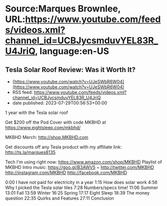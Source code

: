 # Source:Marques Brownlee, URL:https://www.youtube.com/feeds/videos.xml?channel_id=UCBJycsmduvYEL83R_U4JriQ, language:en-US

## Tesla Solar Roof Review: Was it Worth It?
 - [https://www.youtube.com/watch?v=UJeSWbR6W04](https://www.youtube.com/watch?v=UJeSWbR6W04)
 - RSS feed: https://www.youtube.com/feeds/videos.xml?channel_id=UCBJycsmduvYEL83R_U4JriQ
 - date published: 2023-07-29T00:56:53+00:00

1 year with the Tesla solar roof

Get $200 off the Pod Cover with code MKBHD at https://www.eightsleep.com/mkbhd/

MKBHD Merch: http://shop.MKBHD.com 

Get discounts off any Tesla product with my affiliate link: http://ts.la/marques8135

Tech I'm using right now: https://www.amazon.com/shop/MKBHD 
Playlist of MKBHD Intro music: https://goo.gl/B3AWV5 
~ 
http://twitter.com/MKBHD 
http://instagram.com/MKBHD 
http://facebook.com/MKBHD

0:00 I have not paid for electricity in a year
1:15 How does  solar work
4:56 Why I picked the Tesla solar tiles
7:28 Numbers/specs time!
11:06 Summer
13:01 Fall
13:59 Winter
16:25 Spring
17:17 Eight Sleep
18:39 The money question
22:35 Quirks and Features
27:11 Conclusion

